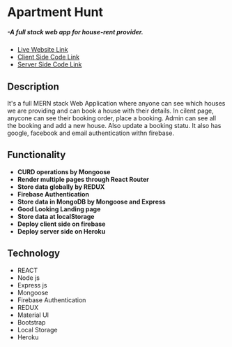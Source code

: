 <h1>Apartment Hunt </h1> <h5> -A full stack web app for house-rent provider.</h5>
   <ul> 
	  <li> <a target="_blank" href="https://apartment-hunt-main.web.app/"> Live Website Link</a>
	  <li> <a target="_blank" href="https://github.com/alamgirakash2000/apartment-hunt-client"> Client Side Code Link</a>
	  <li> <a target="_blank" href="https://github.com/alamgirakash2000/aparment-hunt-server"> Server Side Code Link</a>
   </ul>
    
<h2>Description </h2>
<p> It's a full MERN stack Web Application where anyone can see which houses we are providing and can book a house with their details. In cilent page, anycone can see their booking order, place a booking. Admin can see all the booking and add a new house. Also update a booking statu. It also has google, facebook and email authentication withn firebase.</p>

<h2> Functionality </h2>
<ul>
   <li> <b> CURD operations by Mongoose</b>
  <li> <b>Render multiple pages through React Router</b>
  <li> <b> Store data globally by REDUX </b>
  <li> <b> Firebase Authentication </b>
  <li> <b> Store data in  MongoDB by Mongoose and Express </b>
  <li> <b> Good Looking Landing page</b>
  <li> <b> Store data at localStorage </b>
  <li> <b> Deploy client side on firebase</b>
   <li> <b> Deploy server side on Heroku</b>
</ul>
     
  <h2> Technology </h2>
   <ul> 
     <li> REACT
     <li> Node js
     <li> Express js
     <li> Mongoose
     <li> Firebase Authentication
     <li> REDUX
     <li> Material UI
     <li> Bootstrap
     <li>Local Storage
      <li> Heroku
 </ul>
